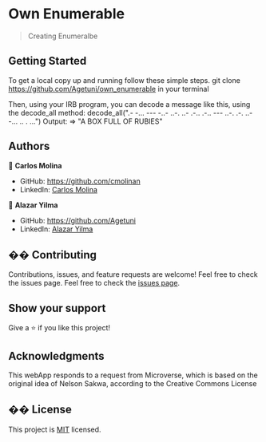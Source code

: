 # Own Enumerable

> Creating Enumeralbe

## Getting Started

To get a local copy up and running follow these simple steps.
git clone https://github.com/Agetuni/own_enumerable in your terminal

Then, using your IRB program, you can decode a message like this, using the decode_all method:
decode_all(".-   -... --- -..-   ..-. ..- .-.. .-..   --- ..-.   .-. ..- -... .. . ...")
Output: => "A BOX FULL OF RUBIES"

## Authors
👤 **Carlos Molina**
- GitHub: https://github.com/cmolinan
- LinkedIn: [Carlos Molina](https://www.linkedin.com/in/carlosmolinan/)

👤 **Alazar Yilma**
- GitHub: https://github.com/Agetuni
- LinkedIn: [Alazar Yilma](https://www.linkedin.com/in/aleazaryilma/)

## �� Contributing
Contributions, issues, and feature requests are welcome!
Feel free to check the issues page.
Feel free to check the [issues page](../../issues/).
​
## Show your support
Give a ⭐️ if you like this project!
## Acknowledgments 
This webApp responds to a request from Microverse, which is based on the original idea of Nelson Sakwa, according to the Creative Commons License
## �� License
This project is [MIT](./MIT.md) licensed.
